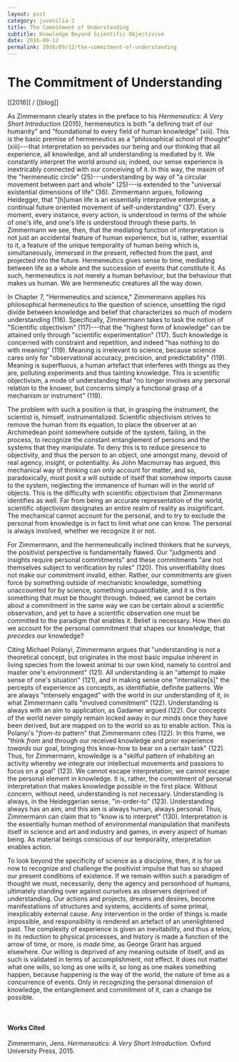 ```yaml
---
layout: post
category: juvenilia-2
title: The Commitment of Understanding
subtitle: Knowledge Beyond Scientific Objectivism
date: 2016-09-12
permalink: 2016/09/12/the-commitment-of-understanding
---
```


# The Commitment of Understanding

[[2016]] / [[blog]]

As Zimmermann clearly states in the preface to his *Hermeneutics: A Very Short Introduction* (2015), hermeneutics is both "a defining trait of our humanity" and "foundational to every field of human knowledge" (xiii). This is the basic premise of hermeneutics as a "philosophical school of thought" (xiii)---that interpretation so pervades our being and our thinking that all experience, all knowledge, and all understanding is mediated by it. We constantly interpret the world around us; indeed, our sense experience is inextricably connected with our conceiving of it. In this way, the maxim of the "hermeneutic circle" (25)---understanding by way of "a circular movement between part and whole" (25)---is extended to the "universal existential dimensions of life" (36). Zimmermann argues, following Heidegger, that "\[h\]uman life is an essentially interpretive enterprise, a continual future oriented movement of self-understanding" (37). Every moment, every instance, every action, is understood in terms of the whole of one's life, and one's life is understood through these parts. In Zimmermann we see, then, that the mediating function of interpretation is not just an accidental feature of human experience, but is, rather, essential to it, a feature of the unique temporality of human being which is, simultaneously, immersed in the present, reflected from the past, and projected into the future. Hermeneutics gives sense to time, mediating between life as a whole and the succession of events that constitute it. As such, hermeneutics is not merely a human behaviour, but the behaviour that makes us human. We are hermeneutic creatures all the way down.

In Chapter 7, "Hermeneutics and science," Zimmermann applies his philosophical hermeneutics to the question of science, unsettling the rigid divide between knowledge and belief that characterizes so much of modern understanding (116). Specifically, Zimmermann takes to task the notion of "Scientific objectivism" (117)---that the "highest form of knowledge" can be attained only through "scientific experimentation" (117). Such knowledge is concerned with constraint and repetition, and indeed "has nothing to do with meaning" (119). Meaning is irrelevant to science, because science cares only for "observational accuracy, precision, and predictability" (119). Meaning is superfluous, a human artefact that interferes with things as they are, polluting experiments and thus tainting knowledge. This is scientific objectivism, a mode of understanding that "no longer involves any personal relation to the knower, but concerns simply a functional grasp of a mechanism or instrument" (119).

The problem with such a position is that, in grasping the instrument, the scientist is, himself, instrumentalized. Scientific objectivism strives to remove the human from its equation, to place the observer at an Archimedean point somewhere outside of the system, failing, in the process, to recognize the constant entanglement of persons and the systems that they manipulate. To deny this is to reduce presence to objectivity, and thus the person to an object, one amongst many, devoid of real agency, insight, or potentiality. As John Macmurray has argued, this mechanical way of thinking can only account for matter, and so, paradoxically, must posit a will outside of itself that somehow imports cause to the system, neglecting the immanence of human will in the world of objects. This is the difficulty with scientific objectivism that Zimmermann identifies as well. Far from being an accurate representation of the world, scientific objectivism designates an entire realm of reality as insignificant. The mechanical cannot account for the personal, and to try to exclude the personal from knowledge is in fact to limit what one can know. The personal is always involved, whether we recognize it or not.

For Zimmermann, and the hermeneutically inclined thinkers that he surveys, the positivist perspective is fundamentally flawed. Our "judgments and insights require personal commitments" and these commitments "are not themselves subject to verification by rules" (120). This unverifiability does not make our commitment invalid, either. Rather, our commitments are given force by something outside of mechanistic knowledge, something unaccounted for by science, something unquantifiable, and it is this something that must be thought through. Indeed, we cannot be certain about a commitment in the same way we can be certain about a scientific observation, and yet to have a scientific observation one must be committed to the paradigm that enables it. Belief is necessary. How then do we account for the personal commitment that shapes our knowledge, that *precedes* our knowledge?

Citing Michael Polanyi, Zimmermann argues that "understanding is not a theoretical concept, but originates in the most basic impulse inherent in living species from the lowest animal to our own kind, namely to control and master one's environment" (121). All understanding is an "attempt to make sense of one's situation" (121), and in making sense one "internalize\[s\]" the percepts of experience as concepts, as identifiable, definite patterns. We are always "intensely engaged" with the world in our understanding of it, in what Zimmermann calls "involved commitment" (122). Understanding is always with an aim to application, as Gadamer argued (122). Our concepts of the world never simply remain locked away in our minds once they have been derived, but are mapped on to the world so as to enable action. This is Polanyi's "*from-to* pattern" that Zimmermann cites (122). In this frame, we "think *from* and through our received knowledge and prior experience *towards* our goal, bringing this know-how to bear on a certain task" (122). Thus, for Zimmermann, knowledge is a "skilful pattern of inhabiting an activity whereby we integrate our intellectual movements and passions to focus on a goal" (123). We cannot escape interpretation; we cannot escape the personal element in knowledge. It is, rather, the commitment of personal interpretation that makes knowledge possible in the first place. Without concern, without need, understanding is not necessary. Understanding is always, in the Heideggerian sense, "in-order-to" (123). Understanding always has an aim, and this aim is always human, always personal. Thus, Zimmermann can claim that to "know is to interpret" (130). Interpretation is the essentially human method of environmental manipulation that manifests itself in science and art and industry and games, in every aspect of human being. As material beings conscious of our temporality, interpretation enables action.

To look beyond the specificity of science as a discipline, then, it is for us now to recognize and challenge the positivist impulse that has so shaped our present conditions of existence. If we remain within such a paradigm of thought we must, necessarily, deny the agency and personhood of humans, ultimately standing over against ourselves as observers deprived of understanding. Our actions and projects, dreams and desires, become manifestations of structures and systems, accidents of some primal, inexplicably external cause. Any intervention in the order of things is made impossible, and responsibility is rendered an artefact of an unenlightened past. The complexity of experience is given an inevitability, and thus a telos, in its reduction to physical processes, and history is made a function of the arrow of time, or more, is *made time,* as George Grant has argued elsewhere. Our willing is deprived of any meaning outside of itself, and as such is validated in terms of accomplishment, not effect. It does not matter what one wills, so long as one wills it, so long as one makes something happen, because happening is the way of the world, the nature of time as a concurrence of events. Only in recognizing the personal dimension of knowledge, the entanglement and commitment of it, can a change be possible.

<br>

#### Works Cited

Zimmermann, Jens. *Hermeneutics: A Very Short Introduction.* Oxford University Press, 2015.
